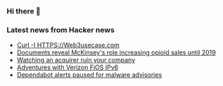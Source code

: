 ### Hi there 👋

<!--
**arashid-sh/arashid-sh** is a ✨ _special_ ✨ repository because its `README.md` (this file) appears on your GitHub profile.

Here are some ideas to get you started:

- 🔭 I’m currently working on ...
- 🌱 I’m currently learning ...
- 👯 I’m looking to collaborate on ...
- 🤔 I’m looking for help with ...
- 💬 Ask me about ...
- 📫 How to reach me: ...
- 😄 Pronouns: ...
- ⚡ Fun fact: ...
-->

### Latest news from Hacker news
<!-- BLOG-POST-LIST:START -->
- [Curl -I HTTPS://Web3usecase.com](https://news.ycombinator.com/item?id=31964368)
- [Documents reveal McKinsey&#39;s role increasing opioid sales until 2019](https://www.axios.com/2022/07/01/mckinsey-opioid-documents)
- [Watching an acquirer ruin your company](https://startupwin.kelsus.com/p/watching-an-acquirer-ruin-your-company)
- [Adventures with Verizon FiOS IPv6](https://git.hardenedbsd.org/shawn.webb/articles/-/blob/master/personal/2022-07-02_verizon/article.md)
- [Dependabot alerts paused for malware advisories](https://github.blog/changelog/2022-07-01-dependabot-alerts-paused-for-malware-advisories/)
<!-- BLOG-POST-LIST:END -->
